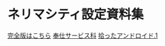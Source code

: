 # ネリマシティ設定資料集

[完全版はこちら](./ネリマシティ設定資料集_統合版.md)
[奉仕サービス科](./奉仕サービス科.md)
[拾ったアンドロイド.1](./拾ったアンドロイド.その１.md)
